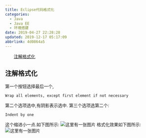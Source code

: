 ```yaml
---
title: Eclipse代码格式化
categories: 
  - Java
  - Java EE
  - 环境搭建
date: 2019-04-27 22:28:28
updated: 2019-12-17 05:17:09
abbrlink: 4d0864a5
---
```

<div id='my_toc'><a href="/blog/4d0864a5/#注解格式化" class="header_2">注解格式化</a><br></div>
<style>.header_1{margin-left: 1em;}.header_2{margin-left: 2em;}.header_3{margin-left: 3em;}.header_4{margin-left: 4em;}.header_5{margin-left: 5em;}.header_6{margin-left: 6em;}</style>
<!--more-->
<script>if (navigator.platform.search('arm')==-1){document.getElementById('my_toc').style.display = 'none';}var e,p = document.getElementsByTagName('p');while (p.length>0) {e = p[0];e.parentElement.removeChild(e);}</script>

<!--end-->
## 注解格式化 ##
第一个按钮选择最后一个,
```
Wrap all elements, except first element if not necessary
```
第二个选项选中,有阴影表示选中.
第三个选项选第二个:
```
Indent by one
```
这个缩进小一点.如下图所示:
![这里有一张图片](https://image-1257720033.cos.ap-shanghai.myqcloud.com/blog/JavaEE/IDE/Eclipse/Format/1.png)
格式化效果如下图所示:
![这里有一张图片](https://image-1257720033.cos.ap-shanghai.myqcloud.com/blog/JavaEE/IDE/Eclipse/Format/2.png)
